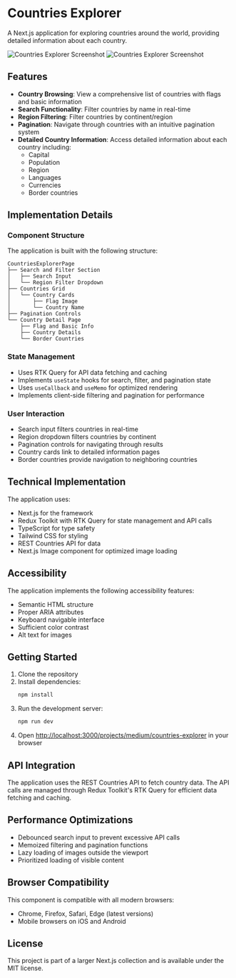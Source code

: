 # Countries Explorer

A Next.js application for exploring countries around the world, providing detailed information about each country.

![Countries Explorer Screenshot](https://ik.imagekit.io/nagoevid/nextjs-projects/countries-explorer-1.png?updatedAt=1748975556483)
![Countries Explorer Screenshot](https://ik.imagekit.io/nagoevid/nextjs-projects/countries-explorer-2.png?updatedAt=1748975556341)

## Features

- **Country Browsing**: View a comprehensive list of countries with flags and basic information
- **Search Functionality**: Filter countries by name in real-time
- **Region Filtering**: Filter countries by continent/region
- **Pagination**: Navigate through countries with an intuitive pagination system
- **Detailed Country Information**: Access detailed information about each country including:
  - Capital
  - Population
  - Region
  - Languages
  - Currencies
  - Border countries

## Implementation Details

### Component Structure

The application is built with the following structure:

```
CountriesExplorerPage
├── Search and Filter Section
│   ├── Search Input
│   └── Region Filter Dropdown
├── Countries Grid
│   └── Country Cards
│       ├── Flag Image
│       └── Country Name
├── Pagination Controls
└── Country Detail Page
    ├── Flag and Basic Info
    ├── Country Details
    └── Border Countries
```

### State Management

- Uses RTK Query for API data fetching and caching
- Implements `useState` hooks for search, filter, and pagination state
- Uses `useCallback` and `useMemo` for optimized rendering
- Implements client-side filtering and pagination for performance

### User Interaction

- Search input filters countries in real-time
- Region dropdown filters countries by continent
- Pagination controls for navigating through results
- Country cards link to detailed information pages
- Border countries provide navigation to neighboring countries

## Technical Implementation

The application uses:

- Next.js for the framework
- Redux Toolkit with RTK Query for state management and API calls
- TypeScript for type safety
- Tailwind CSS for styling
- REST Countries API for data
- Next.js Image component for optimized image loading

## Accessibility

The application implements the following accessibility features:

- Semantic HTML structure
- Proper ARIA attributes
- Keyboard navigable interface
- Sufficient color contrast
- Alt text for images

## Getting Started

1. Clone the repository
2. Install dependencies:
   ```bash
   npm install
   ```
3. Run the development server:
   ```bash
   npm run dev
   ```
4. Open [http://localhost:3000/projects/medium/countries-explorer](http://localhost:3000/projects/medium/countries-explorer) in your browser

## API Integration

The application uses the REST Countries API to fetch country data. The API calls are managed through Redux Toolkit's RTK Query for efficient data fetching and caching.

## Performance Optimizations

- Debounced search input to prevent excessive API calls
- Memoized filtering and pagination functions
- Lazy loading of images outside the viewport
- Prioritized loading of visible content

## Browser Compatibility

This component is compatible with all modern browsers:

- Chrome, Firefox, Safari, Edge (latest versions)
- Mobile browsers on iOS and Android

## License

This project is part of a larger Next.js collection and is available under the MIT license. 
